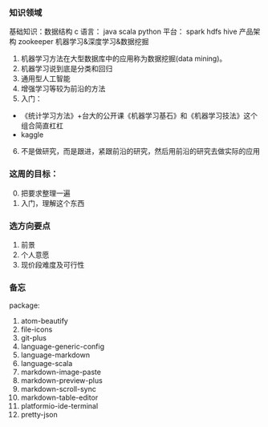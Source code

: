 ### 知识领域
基础知识：数据结构 c
语言： java scala  python
平台： spark hdfs hive 产品架构 zookeeper
机器学习&深度学习&数据挖掘
  1. 机器学习方法在大型数据库中的应用称为数据挖掘(data mining)。
  2. 机器学习说到底是分类和回归
  3. 通用型人工智能
  4. 增强学习等较为前沿的方法
  5. 入门：
   - 《统计学习方法》+台大的公开课《机器学习基石》和《机器学习技法》这个组合简直杠杠
   - kaggle
  6. 不是做研究，而是跟进，紧跟前沿的研究，然后用前沿的研究去做实际的应用


### 这周的目标：
0. 把要求整理一遍
1. 入门，理解这个东西

### 选方向要点
1. 前景
2. 个人意愿
3. 现价段难度及可行性




### 备忘
package:
1. atom-beautify
2. file-icons
3. git-plus
4. language-generic-config
5. language-markdown
6. language-scala
7. markdown-image-paste
8. markdown-preview-plus
9. markdown-scroll-sync
10. markdown-table-editor
11. platformio-ide-terminal
12. pretty-json
